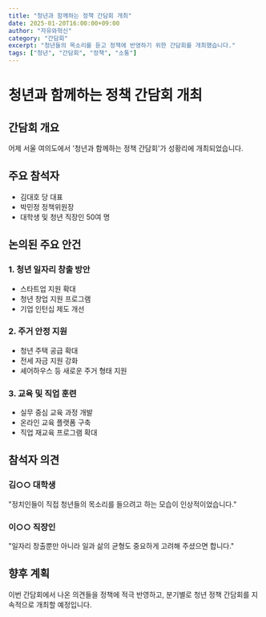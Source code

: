 ```yaml
---
title: "청년과 함께하는 정책 간담회 개최"
date: 2025-01-20T16:00:00+09:00
author: "자유와혁신"
category: "간담회"
excerpt: "청년들의 목소리를 듣고 정책에 반영하기 위한 간담회를 개최했습니다."
tags: ["청년", "간담회", "정책", "소통"]
---
```


# 청년과 함께하는 정책 간담회 개최

## 간담회 개요

어제 서울 여의도에서 '청년과 함께하는 정책 간담회'가 성황리에 개최되었습니다.

## 주요 참석자

- 김대호 당 대표
- 박민정 정책위원장
- 대학생 및 청년 직장인 50여 명

## 논의된 주요 안건

### 1. 청년 일자리 창출 방안
- 스타트업 지원 확대
- 청년 창업 지원 프로그램
- 기업 인턴십 제도 개선

### 2. 주거 안정 지원
- 청년 주택 공급 확대
- 전세 자금 지원 강화
- 셰어하우스 등 새로운 주거 형태 지원

### 3. 교육 및 직업 훈련
- 실무 중심 교육 과정 개발
- 온라인 교육 플랫폼 구축
- 직업 재교육 프로그램 확대

## 참석자 의견

### 김○○ 대학생
"정치인들이 직접 청년들의 목소리를 들으려고 하는 모습이 인상적이었습니다."

### 이○○ 직장인
"일자리 창출뿐만 아니라 일과 삶의 균형도 중요하게 고려해 주셨으면 합니다."

## 향후 계획

이번 간담회에서 나온 의견들을 정책에 적극 반영하고, 분기별로 청년 정책 간담회를 지속적으로 개최할 예정입니다. 